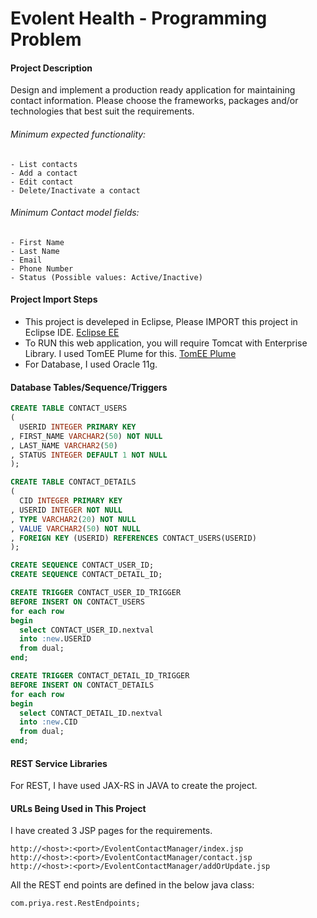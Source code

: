 # Evolent Health - Programming Problem
#### Project Description
Design and implement a production ready application for maintaining contact information. Please choose the frameworks, packages and/or technologies that best suit the requirements.
###### Minimum expected functionality:
    - List contacts
    - Add a contact
    - Edit contact
    - Delete/Inactivate a contact

###### Minimum Contact model fields:
    - First Name
    - Last Name
    - Email
    - Phone Number
    - Status (Possible values: Active/Inactive)
#### Project Import Steps
  - This project is develeped in Eclipse, Please IMPORT this project in Eclipse IDE. [Eclipse EE]
  - To RUN this web application, you will require Tomcat with Enterprise Library. I used TomEE Plume for this. [TomEE Plume]
  - For Database, I used Oracle 11g.

#### Database Tables/Sequence/Triggers
```sql
CREATE TABLE CONTACT_USERS 
(
  USERID INTEGER PRIMARY KEY
, FIRST_NAME VARCHAR2(50) NOT NULL 
, LAST_NAME VARCHAR2(50) 
, STATUS INTEGER DEFAULT 1 NOT NULL 
);

CREATE TABLE CONTACT_DETAILS 
(
  CID INTEGER PRIMARY KEY
, USERID INTEGER NOT NULL
, TYPE VARCHAR2(20) NOT NULL 
, VALUE VARCHAR2(50) NOT NULL 
, FOREIGN KEY (USERID) REFERENCES CONTACT_USERS(USERID)
);

CREATE SEQUENCE CONTACT_USER_ID;
CREATE SEQUENCE CONTACT_DETAIL_ID;

CREATE TRIGGER CONTACT_USER_ID_TRIGGER
BEFORE INSERT ON CONTACT_USERS
for each row
begin
  select CONTACT_USER_ID.nextval
  into :new.USERID
  from dual;
end;

CREATE TRIGGER CONTACT_DETAIL_ID_TRIGGER
BEFORE INSERT ON CONTACT_DETAILS
for each row
begin
  select CONTACT_DETAIL_ID.nextval
  into :new.CID
  from dual;
end;
```

#### REST Service Libraries
For REST, I have used JAX-RS in JAVA to create the project. 

#### URLs Being Used in This Project
I have created 3 JSP pages for the requirements.
```
http://<host>:<port>/EvolentContactManager/index.jsp
http://<host>:<port>/EvolentContactManager/contact.jsp
http://<host>:<port>/EvolentContactManager/addOrUpdate.jsp
```
All the REST end points are defined in the below java class:
```
com.priya.rest.RestEndpoints;
```



   [Eclipse EE]: <https://www.eclipse.org/downloads/packages/release/2020-06/r/eclipse-ide-enterprise-java-developers>
   [TomEE Plume]: <https://tomee.apache.org/download-ng.html>
